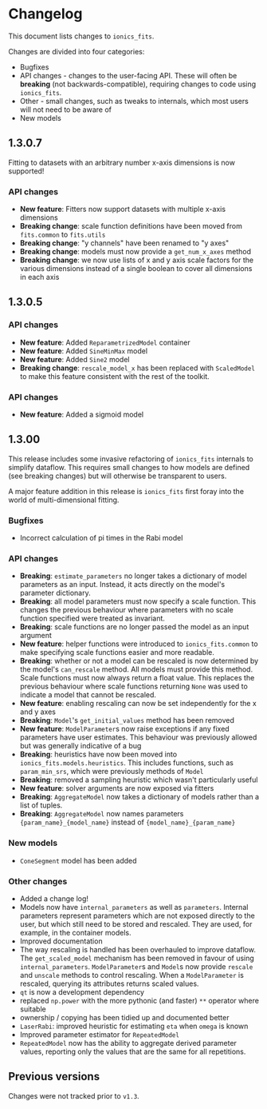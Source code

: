 # Changelog

This document lists changes to `ionics_fits`.

Changes are divided into four categories:
* Bugfixes
* API changes - changes to the user-facing API. These will often be **breaking** (not backwards-compatible), requiring changes to code using `ionics_fits`.
* Other - small changes, such as tweaks to internals, which most users will not need to be aware of
* New models

## 1.3.0.7

Fitting to datasets with an arbitrary number x-axis dimensions is now supported!

### API changes
* **New feature**: Fitters now support datasets with multiple x-axis dimensions
* **Breaking change**: scale function definitions have been moved from `fits.common`
  to `fits.utils`
* **Breaking change**: "y channels" have been renamed to "y axes"
* **Breaking change**: models must now provide a `get_num_x_axes` method
* **Breaking change**: we now use lists of x and y axis scale factors for the various
  dimensions instead of a single boolean to cover all dimensions in each axis

## 1.3.0.5

### API changes
* **New feature**: Added `ReparametrizedModel` container
* **New feature**: Added `SineMinMax` model
* **New feature**: Added `Sine2` model
* **Breaking change**: `rescale_model_x` has been replaced with `ScaledModel` to make
  this feature consistent with the rest of the toolkit.

### API changes
* **New feature**: Added a sigmoid model

## 1.3.00

This release includes some invasive refactoring of `ionics_fits` internals to simplify
dataflow. This requires small changes to how models are defined (see breaking changes)
but will otherwise be transparent to users.

A major feature addition in this release is `ionics_fits` first foray into the world of multi-dimensional fitting.

### Bugfixes
* Incorrect calculation of pi times in the Rabi model

### API changes

* **Breaking**: `estimate_parameters` no longer takes a dictionary of model parameters as an input. Instead, it acts directly on the model's parameter dictionary.
* **Breaking**: all model parameters must now specify a scale function. This changes the previous behaviour where parameters with no scale function specified were treated as invariant.
* **Breaking**: scale functions are no longer passed the model as an input argument
* **New feature**: helper functions were introduced to `ionics_fits.common` to make specifying scale functions easier and more readable.
* **Breaking**: whether or not a model can be rescaled is now determined by the model's `can_rescale` method. All models must provide this method. Scale functions must now always return a float value. This replaces the previous behaviour where scale functions returning `None` was used to indicate a model that cannot be rescaled.
* **New feature**: enabling rescaling can now be set independently for the x and y axes
* **Breaking**: `Model`'s `get_initial_values` method has been removed
* **New feature**: `ModelParameter`s now raise exceptions if any fixed parameters have user estimates. This behaviour was previously allowed but was generally indicative of a bug
* **Breaking**: heuristics have now been moved into `ionics_fits.models.heuristics`. This includes functions, such as `param_min_srs`, which were previously methods of `Model`
* **Breaking**: removed a sampling heuristic which wasn't particularly useful
* **New feature**: solver arguments are now exposed via fitters
* **Breaking**: `AggregateModel` now takes a dictionary of models rather than a list of
  tuples.
* **Breaking**: `AggregateModel` now names parameters `{param_name}_{model_name}`
  instead of `{model_name}_{param_name}`

### New models
* `ConeSegment` model has been added

### Other changes
* Added a change log!
* Models now have `internal_parameters` as well as `parameters`. Internal parameters represent parameters which are not exposed directly to the user, but which still need to be stored and rescaled. They are used, for example, in the container models.
* Improved documentation
* The way rescaling is handled has been overhauled to improve dataflow. The `get_scaled_model` mechanism has been removed in favour of using `internal_parameters`. `ModelParameter`s and `Model`s now provide `rescale` and `unscale` methods to control rescaling. When a `ModelParameter` is rescaled, querying its attributes returns scaled values.
* `qt` is now a development dependency
* replaced `np.power` with the more pythonic (and faster) `**` operator where suitable
* ownership / copying has been tidied up and documented better
* `LaserRabi`: improved heuristic for estimating `eta` when `omega` is known
* Improved parameter estimator for `RepeatedModel`
* `RepeatedModel` now has the ability to aggregate derived parameter values, reporting
  only the values that are the same for all repetitions.


## Previous versions

Changes were not tracked prior to `v1.3`.
